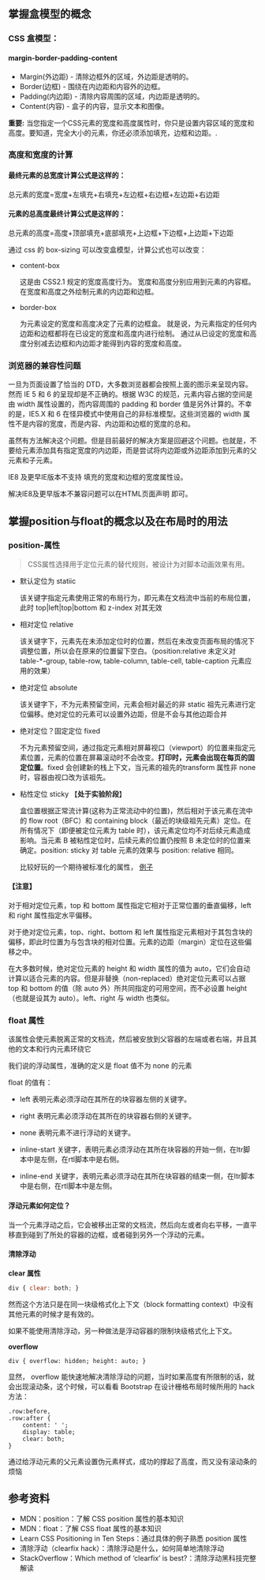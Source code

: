 
## 掌握盒模型的概念

### CSS 盒模型：

#### margin-border-padding-content

* Margin(外边距) - 清除边框外的区域，外边距是透明的。
* Border(边框) - 围绕在内边距和内容外的边框。
* Padding(内边距) - 清除内容周围的区域，内边距是透明的。
* Content(内容) - 盒子的内容，显示文本和图像。

**重要:** 当您指定一个CSS元素的宽度和高度属性时，你只是设置内容区域的宽度和高度。要知道，完全大小的元素，你还必须添加填充，边框和边距。.

### 高度和宽度的计算

#### 最终元素的总宽度计算公式是这样的：

总元素的宽度=宽度+左填充+右填充+左边框+右边框+左边距+右边距

#### 元素的总高度最终计算公式是这样的：

总元素的高度=高度+顶部填充+底部填充+上边框+下边框+上边距+下边距

通过 css 的 box-sizing 可以改变盒模型，计算公式也可以改变：
* content-box

    这是由 CSS2.1 规定的宽度高度行为。
    宽度和高度分别应用到元素的内容框。
    在宽度和高度之外绘制元素的内边距和边框。

* border-box
    	
    为元素设定的宽度和高度决定了元素的边框盒。
    就是说，为元素指定的任何内边距和边框都将在已设定的宽度和高度内进行绘制。
    通过从已设定的宽度和高度分别减去边框和内边距才能得到内容的宽度和高度。

### 浏览器的兼容性问题
一旦为页面设置了恰当的 DTD，大多数浏览器都会按照上面的图示来呈现内容。然而 IE 5 和 6 的呈现却是不正确的。根据 W3C 的规范，元素内容占据的空间是由 width 属性设置的，而内容周围的 padding 和 border 值是另外计算的。不幸的是，IE5.X 和 6 在怪异模式中使用自己的非标准模型。这些浏览器的 width 属性不是内容的宽度，而是内容、内边距和边框的宽度的总和。

虽然有方法解决这个问题。但是目前最好的解决方案是回避这个问题。也就是，不要给元素添加具有指定宽度的内边距，而是尝试将内边距或外边距添加到元素的父元素和子元素。

IE8 及更早IE版本不支持 填充的宽度和边框的宽度属性设。

解决IE8及更早版本不兼容问题可以在HTML页面声明 <!DOCTYPE html>即可。


## 掌握position与float的概念以及在布局时的用法

### position-属性

> CSS属性选择用于定位元素的替代规则，被设计为对脚本动画效果有用。

* 默认定位为 statiic
    
    该关键字指定元素使用正常的布局行为，即元素在文档流中当前的布局位置，此时 top|left|top|bottom 和 z-index 对其无效 

* 相对定位 relative
    
    该关键字下，元素先在未添加定位时的位置，然后在未改变页面布局的情况下调整位置，所以会在原来的位置留下空白。（position:relative 未定义对 table-*-group, table-row, table-column, table-cell, table-caption 元素应用的效果）

* 绝对定位 absolute

    该关键字下，不为元素预留空间，元素会相对最近的非 static 祖先元素进行定位偏移。绝对定位的元素可以设置外边距，但是不会与其他边距合并

* 绝对定位？固定定位 fixed
    
    不为元素预留空间，通过指定元素相对屏幕视口（viewport）的位置来指定元素位置，元素的位置在屏幕滚动时不会改变。**打印时，元素会出现在每页的固定位置**。fixed 会创建新的栈上下文，当元素的祖先的transform 属性非 none 时，容器由视口改为该祖先。


* 粘性定位 sticky 【**处于实验阶段**】

    盒位置根据正常流计算(这称为正常流动中的位置)，然后相对于该元素在流中的 flow root（BFC）和 containing block（最近的块级祖先元素）定位。在所有情况下（即便被定位元素为 table 时），该元素定位均不对后续元素造成影响。当元素 B 被粘性定位时，后续元素的位置仍按照 B 未定位时的位置来确定。position: sticky 对 table 元素的效果与 position: relative 相同。
    
    比较好玩的一个期待被标准化的属性， [例子](https://jsfiddle.net/api/mdn/)
    
    
#### 【注意】
对于相对定位元素，top 和 bottom 属性指定它相对于正常位置的垂直偏移，left 和 right 属性指定水平偏移。

对于绝对定位元素，top、right、bottom 和 left 属性指定元素相对于其包含块的偏移，即此时位置为与包含块的相对位置。元素的边距（margin）定位在这些偏移之中。

在大多数时候，绝对定位元素的 height 和 width 属性的值为 auto，它们会自动计算以适合元素的内容。但是非替换（non-replaced）绝对定位元素可以占据 top 和 bottom 的值（除 auto 外）所共同指定的可用空间，而不必设置 height（也就是设其为 auto）。left、right 与 width 也类似。



### float 属性

该属性会使元素脱离正常的文档流，然后被安放到父容器的左端或者右端，并且其他的文本和行内元素环绕它

我们说的浮动属性，准确的定义是 float 值不为 none 的元素

float 的值有：

* left
表明元素必须浮动在其所在的块容器左侧的关键字。

* right
表明元素必须浮动在其所在的块容器右侧的关键字。

* none
表明元素不进行浮动的关键字。

* inline-start 
关键字，表明元素必须浮动在其所在块容器的开始一侧，在ltr脚本中是左侧，在rtl脚本中是右侧。

* inline-end 
关键字，表明元素必须浮动在其所在块容器的结束一侧，在ltr脚本中是右侧，在rtl脚本中是左侧。

#### 浮动元素如何定位？

当一个元素浮动之后，它会被移出正常的文档流，然后向左或者向右平移，一直平移直到碰到了所处的容器的边框，或者碰到另外一个浮动的元素。

#### 清除浮动

**clear 属性** 
``` javascript
div { clear: both; }
```
然而这个方法只是在同一块级格式化上下文（block formatting context）中没有其他元素的时候才是有效的。

如果不能使用清除浮动，另一种做法是浮动容器的限制块级格式化上下文。

**overflow**
```
div { overflow: hidden; height: auto; }
```

显然， overflow 能快速地解决清除浮动的问题，当时如果高度有所限制的话，就会出现滚动条，这个时候，可以看看 Bootstrap 在设计栅格布局时候所用的 hack 方法：
```
.row:before,
.row:after {
    content: ' ';
    display: table;
    clear: both;
}
```

通过给浮动元素的父元素设置伪元素样式，成功的撑起了高度，而又没有滚动条的烦恼


## 参考资料
* MDN：position：了解 CSS position 属性的基本知识
* MDN：float：了解 CSS float 属性的基本知识
* Learn CSS Positioning in Ten Steps：通过具体的例子熟悉 position 属性
* 清除浮动（clearfix hack）：清除浮动是什么，如何简单地清除浮动
* StackOverflow：Which method of ‘clearfix’ is best?：清除浮动黑科技完整解读